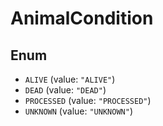 # AnimalCondition

## Enum

- `ALIVE` (value: `"ALIVE"`)
- `DEAD` (value: `"DEAD"`)
- `PROCESSED` (value: `"PROCESSED"`)
- `UNKNOWN` (value: `"UNKNOWN"`)
